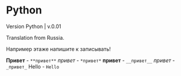# Python
Version Python   |  v.0.01

Translation from Russia.

Например этаже напишите к записывать!

**Привет** - `**привет**`
*привет* - `*привет*`
__привет__ - `__привет__`
_привет_ - `_привет_`
Hello - `Hello`
